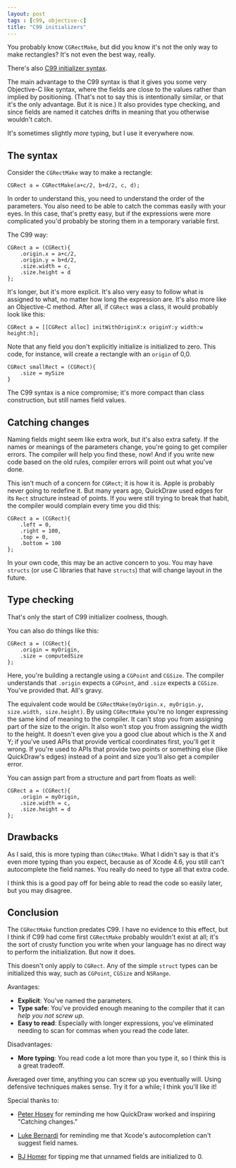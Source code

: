 ```yaml
---
layout: post
tags : [c99, objective-c]
title: "C99 initializers"
---
```


You probably know `CGRectMake`, but did you know it's not the only way to make rectangles? It's not even the best way, really.

There's also [C99 initializer syntax][1].

The main advantage to the C99 syntax is that it gives you some very Objective-C like syntax, where the fields are close to the values rather than implied by positioning. (That's not to say this is intentionally similar, or that it's the only advantage. But it is nice.) It also provides type checking, and since fields are named it catches drifts in meaning that you otherwise wouldn't catch.

It's sometimes slightly *more* typing, but I use it everywhere now.

## The syntax ##

Consider the `CGRectMake` way to make a rectangle:

    CGRect a = CGRectMake(a+c/2, b+d/2, c, d);

In order to understand this, you need to understand the order of the parameters. You also need to be able to catch the commas easily with your eyes. In this case, that's pretty easy, but if the expressions were more complicated you'd probably be storing them in a temporary variable first.

The C99 way:

    CGRect a = (CGRect){
        .origin.x = a+c/2,
        .origin.y = b+d/2,
        .size.width = c,
        .size.height = d
    };

It's longer, but it's more explicit. It's also very easy to follow what is assigned to what, no matter how long the expression are. It's also more like an Objective-C method. After all, if `CGRect` was a class, it would probably look like this:

    CGRect a = [[CGRect alloc] initWithOriginX:x originY:y width:w height:h];

Note that any field you don't explicitly initialize is initialized to zero. This code, for instance, will create a rectangle with an `origin` of 0,0.

    CGRect smallRect = (CGRect){
        .size = mySize
    }

The C99 syntax is a nice compromise; it's more compact than class construction, but still names field values.

## Catching changes ##

Naming fields might seem like extra work, but it's also extra safety. If the names or meanings of the parameters change, you're going to get compiler errors. The compiler will help you find these, now! And if you write new code based on the old rules, compiler errors will point out what you've done.

This isn't much of a concern for `CGRect`; it is how it is. Apple is probably never going to redefine it. But many years ago, QuickDraw used edges for its `Rect` structure instead of points. If you were still trying to break that habit, the compiler would complain every time you did this:

    CGRect a = (CGRect){
        .left = 0,
        .right = 100,
        .top = 0,
        .bottom = 100
    };

In your own code, this may be an active concern to you. You may have `structs` (or use C libraries that have `structs`) that will change layout in the future.

## Type checking ##

That's only the start of C99 initializer coolness, though.

You can also do things like this:

    CGRect a = (CGRect){
        .origin = myOrigin,
        .size = computedSize
    };

Here, you're building a rectangle using a `CGPoint` and `CGSize`. The compiler understands that `.origin` expects a `CGPoint`, and `.size` expects a `CGSize`. You've provided that. All's gravy.

The equivalent code would be `CGRectMake(myOrigin.x, myOrigin.y, size.width, size.height)`. By using `CGRectMake` you're no longer expressing the same kind of meaning to the compiler. It can't stop you from assigning part of the size to the origin. It also won't stop you from assigning the width to the height. It doesn't even give you a good clue about which is the X and Y; if you've used APIs that provide vertical coordinates first, you'll get it wrong. If you're used to APIs that provide two points or something else (like QuickDraw's edges) instead of a point and size you'll also get a compiler error.

You can assign part from a structure and part from floats as well:

    CGRect a = (CGRect){
        .origin = myOrigin,
        .size.width = c,
        .size.height = d
    };

## Drawbacks ##

As I said, this is more typing than `CGRectMake`. What I didn't say is that it's even more typing than you expect, because as of Xcode 4.6, you still can't autocomplete the field names. You really do need to type all that extra code.

I think this is a good pay off for being able to read the code so easily later, but you may disagree.

## Conclusion ##

The `CGRectMake` function predates C99. I have no evidence to this effect, but I think if C99 had come first `CGRectMake` probably wouldn't exist at all; it's the sort of crusty function you write when your language has no direct way to perform the initialization. But now it does.

This doesn't only apply to `CGRect`. Any of the simple `struct` types can be initialized this way, such as `CGPoint`, `CGSize` and `NSRange`.

Avantages:

- **Explicit**: You've named the parameters.
- **Type safe**: You've provided enough meaning to the compiler that it can *help you not screw up*.
- **Easy to read**: Especially with longer expressions, you've eliminated needing to scan for commas when you read the code later.

Disadvantages:

- **More typing**: You read code a lot more than you type it, so I think this is a great tradeoff.

Averaged over time, anything you can screw up you eventually will. Using defensive techniques makes sense. Try it for a while; I think you'll like it!

Special thanks to:

- [Peter Hosey][boredzo] for reminding me how QuickDraw worked and inspiring "Catching changes."
- [Luke Bernardi][luka_bernardi] for reminding me that Xcode's autocompletion can't suggest field names.
- [BJ Homer][bjhomer] for tipping me that unnamed fields are initialized to 0.

  [1]: http://publib.boulder.ibm.com/infocenter/lnxpcomp/v8v101/index.jsp?topic=%2Fcom.ibm.xlcpp8l.doc%2Flanguage%2Fref%2Fstrin.htm
  [boredzo]: https://twitter.com/boredzo
  [luka_bernardi]: https://twitter.com/luka_bernardi
  [bjhomer]: https://twitter.com/bjhomer